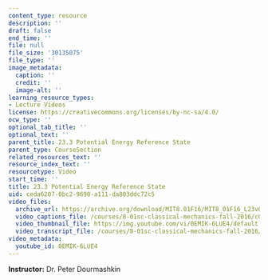```yaml
---
content_type: resource
description: ''
draft: false
end_time: ''
file: null
file_size: '30135075'
file_type: ''
image_metadata:
  caption: ''
  credit: ''
  image-alt: ''
learning_resource_types:
- Lecture Videos
license: https://creativecommons.org/licenses/by-nc-sa/4.0/
ocw_type: ''
optional_tab_title: ''
optional_text: ''
parent_title: 23.3 Potential Energy Reference State
parent_type: CourseSection
related_resources_text: ''
resource_index_text: ''
resourcetype: Video
start_time: ''
title: 23.3 Potential Energy Reference State
uid: ceda6207-0bc2-9690-a111-da803ddc72c5
video_files:
  archive_url: https://archive.org/download/MIT8.01F16/MIT8_01F16_L23v03_360p.mp4
  video_captions_file: /courses/8-01sc-classical-mechanics-fall-2016/c054ff8597675b9499e4d36358875392_0EMIK-6LUE4.vtt
  video_thumbnail_file: https://img.youtube.com/vi/0EMIK-6LUE4/default.jpg
  video_transcript_file: /courses/8-01sc-classical-mechanics-fall-2016/1d47ccc74ac9b478d18fc771652ca754_0EMIK-6LUE4.pdf
video_metadata:
  youtube_id: 0EMIK-6LUE4
---
```

**Instructor:** Dr. Peter Dourmashkin